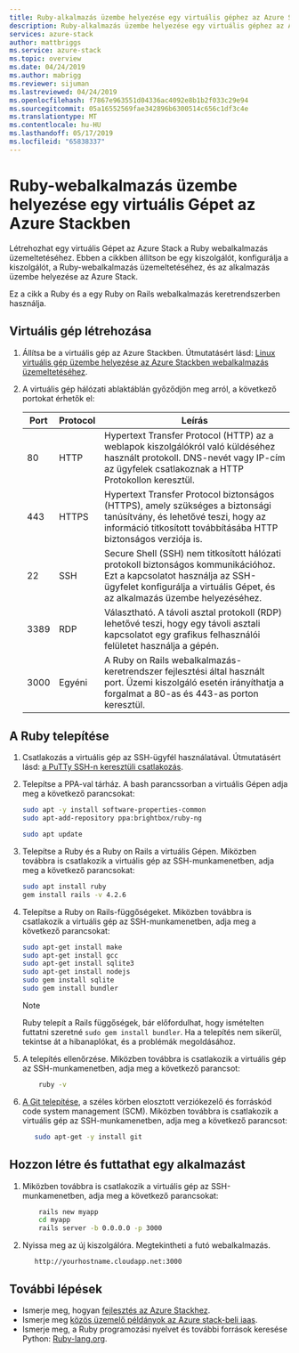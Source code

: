 ```yaml
---
title: Ruby-alkalmazás üzembe helyezése egy virtuális géphez az Azure Stackben |} A Microsoft Docs
description: Ruby-alkalmazás üzembe helyezése egy virtuális géphez az Azure Stackben.
services: azure-stack
author: mattbriggs
ms.service: azure-stack
ms.topic: overview
ms.date: 04/24/2019
ms.author: mabrigg
ms.reviewer: sijuman
ms.lastreviewed: 04/24/2019
ms.openlocfilehash: f7867e963551d04336ac4092e8b1b2f033c29e94
ms.sourcegitcommit: 05a16552569fae342896b6300514c656c1df3c4e
ms.translationtype: MT
ms.contentlocale: hu-HU
ms.lasthandoff: 05/17/2019
ms.locfileid: "65838337"
---
```

# <a name="deploy-a-ruby-web-app-to-a-vm-in-azure-stack"></a>Ruby-webalkalmazás üzembe helyezése egy virtuális Gépet az Azure Stackben

Létrehozhat egy virtuális Gépet az Azure Stack a Ruby webalkalmazás üzemeltetéséhez. Ebben a cikkben állítson be egy kiszolgálót, konfigurálja a kiszolgálót, a Ruby-webalkalmazás üzemeltetéséhez, és az alkalmazás üzembe helyezése az Azure Stack.

Ez a cikk a Ruby és a egy Ruby on Rails webalkalmazás keretrendszerben használja.

## <a name="create-a-vm"></a>Virtuális gép létrehozása

1. Állítsa be a virtuális gép az Azure Stackben. Útmutatásért lásd: [Linux virtuális gép üzembe helyezése az Azure Stackben webalkalmazás üzemeltetéséhez](azure-stack-dev-start-howto-deploy-linux.md).

2. A virtuális gép hálózati ablaktáblán győződjön meg arról, a következő portokat érhetők el:

    | Port | Protocol | Leírás |
    | --- | --- | --- |
    | 80 | HTTP | Hypertext Transfer Protocol (HTTP) az a weblapok kiszolgálókról való küldéséhez használt protokoll. DNS-nevét vagy IP-cím az ügyfelek csatlakoznak a HTTP Protokollon keresztül. |
    | 443 | HTTPS | Hypertext Transfer Protocol biztonságos (HTTPS), amely szükséges a biztonsági tanúsítvány, és lehetővé teszi, hogy az információ titkosított továbbításába HTTP biztonságos verziója is. |
    | 22 | SSH | Secure Shell (SSH) nem titkosított hálózati protokoll biztonságos kommunikációhoz. Ezt a kapcsolatot használja az SSH-ügyfelet konfigurálja a virtuális Gépet, és az alkalmazás üzembe helyezéséhez. |
    | 3389 | RDP | Választható. A távoli asztal protokoll (RDP) lehetővé teszi, hogy egy távoli asztali kapcsolatot egy grafikus felhasználói felületet használja a gépén.   |
    | 3000 | Egyéni | A Ruby on Rails webalkalmazás-keretrendszer fejlesztési által használt port. Üzemi kiszolgáló esetén irányíthatja a forgalmat a 80-as és 443-as porton keresztül. |

## <a name="install-ruby"></a>A Ruby telepítése

1. Csatlakozás a virtuális gép az SSH-ügyfél használatával. Útmutatásért lásd: [a PuTTy SSH-n keresztüli csatlakozás](azure-stack-dev-start-howto-ssh-public-key.md#connect-with-ssh-by-using-putty).

1. Telepítse a PPA-val tárház. A bash parancssorban a virtuális Gépen adja meg a következő parancsokat:

    ```bash  
    sudo apt -y install software-properties-common
    sudo apt-add-repository ppa:brightbox/ruby-ng

    sudo apt update
    ```

2. Telepítse a Ruby és a Ruby on Rails a virtuális Gépen. Miközben továbbra is csatlakozik a virtuális gép az SSH-munkamenetben, adja meg a következő parancsokat:

    ```bash  
    sudo apt install ruby
    gem install rails -v 4.2.6
    ```

3. Telepítse a Ruby on Rails-függőségeket. Miközben továbbra is csatlakozik a virtuális gép az SSH-munkamenetben, adja meg a következő parancsokat:

    ```bash  
    sudo apt-get install make
    sudo apt-get install gcc
    sudo apt-get install sqlite3
    sudo apt-get install nodejs
    sudo gem install sqlite
    sudo gem install bundler
    ```

    > [!Note]  
    > Ruby telepít a Rails függőségek, bár előfordulhat, hogy ismételten futtatni szeretné `sudo gem install bundler`. Ha a telepítés nem sikerül, tekintse át a hibanaplókat, és a problémák megoldásához.

4. A telepítés ellenőrzése. Miközben továbbra is csatlakozik a virtuális gép az SSH-munkamenetben, adja meg a következő parancsot:

    ```bash  
        ruby -v
    ```

3. [A Git telepítése](https://git-scm.com), a széles körben elosztott verziókezelő és forráskód code system management (SCM). Miközben továbbra is csatlakozik a virtuális gép az SSH-munkamenetben, adja meg a következő parancsot:

    ```bash  
       sudo apt-get -y install git
    ```

## <a name="create-and-run-an-app"></a>Hozzon létre és futtathat egy alkalmazást

1. Miközben továbbra is csatlakozik a virtuális gép az SSH-munkamenetben, adja meg a következő parancsokat:

    ```bash
        rails new myapp
        cd myapp
        rails server -b 0.0.0.0 -p 3000
    ```

2. Nyissa meg az új kiszolgálóra. Megtekintheti a futó webalkalmazás.

    ```HTTP  
       http://yourhostname.cloudapp.net:3000
    ```

## <a name="next-steps"></a>További lépések

- Ismerje meg, hogyan [fejlesztés az Azure Stackhez](azure-stack-dev-start.md).
- Ismerje meg [közös üzemelő példányok az Azure stack-beli iaas](azure-stack-dev-start-deploy-app.md).
- Ismerje meg, a Ruby programozási nyelvet és további források keresése Python: [Ruby-lang.org](https://www.ruby-lang.org).
